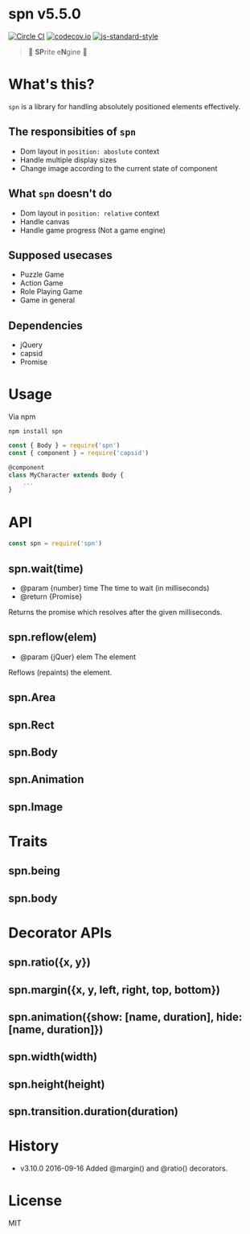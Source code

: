 # spn v5.5.0

[![Circle CI](https://circleci.com/gh/kt3k/spn.svg?style=svg)](https://circleci.com/gh/kt3k/spn)
[![codecov.io](https://codecov.io/github/kt3k/spn/coverage.svg?branch=master)](https://codecov.io/github/kt3k/spn?branch=master)
[![js-standard-style](https://img.shields.io/badge/code%20style-standard-brightgreen.svg)](http://standardjs.com/)

> :space_invader: **SP**rite e**N**gine :space_invader:

# What's this?

`spn` is a library for handling absolutely positioned elements effectively.

## The responsibities of `spn`

- Dom layout in `position: aboslute` context
- Handle multiple display sizes
- Change image according to the current state of component

## What `spn` doesn't do

- Dom layout in `position: relative` context
- Handle canvas
- Handle game progress (Not a game engine)

## Supposed usecases

- Puzzle Game
- Action Game
- Role Playing Game
- Game in general

## Dependencies

- jQuery
- capsid
- Promise

# Usage

Via npm

    npm install spn

```js
const { Body } = require('spn')
const { component } = require('capsid')

@component
class MyCharacter extends Body {
    ...
}
```

# API

```js
const spn = require('spn')
```

## spn.wait(time)

- @param {number} time The time to wait (in milliseconds)
- @return {Promise}

Returns the promise which resolves after the given milliseconds.

## spn.reflow(elem)

- @param {jQuer} elem The element

Reflows (repaints) the element.

## spn.Area
## spn.Rect
## spn.Body
## spn.Animation
## spn.Image

# Traits

## spn.being
## spn.body

# Decorator APIs

## spn.ratio({x, y})
## spn.margin({x, y, left, right, top, bottom})
## spn.animation({show: [name, duration], hide: [name, duration]})
## spn.width(width)
## spn.height(height)
## spn.transition.duration(duration)

# History

- v3.10.0   2016-09-16   Added @margin() and @ratio() decorators.

# License

MIT
